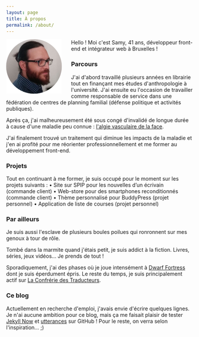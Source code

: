 ```yaml
---
layout: page
title: À propos
permalink: /about/
---
```


<span style="float: left; display: block; margin-right: 5%;">![Photo CV.png](https://raw.githubusercontent.com/Yoplala/yoplala.github.io/master/images/PhotoCV.png)</span>

<span style="margin-top: 10%;">Hello ! Moi c'est Samy, 41 ans, développeur front-end et intégrateur web à Bruxelles !</span>

	
<span style="clear: both; margin-top: 15%;"> </span>
### Parcours

J'ai d'abord travaillé plusieurs années en librairie tout en finançant mes études d'anthropologie à l'université. J'ai ensuite eu l'occasion de travailler comme responsable de service dans une fédération de centres de planning familial (défense politique et activités publiques). 

Après ça, j'ai malheureusement été sous congé d'invalidé de longue durée à cause d'une maladie peu connue : [l'algie vasculaire de la face](https://fr.wikipedia.org/wiki/Algie_vasculaire_de_la_face).

J'ai finalement trouvé un traitement qui diminue les impacts de la maladie et j'en ai profité pour me réorienter professionnellement et me former au développement front-end. 


### Projets

Tout en continuant à me former, je suis occupé pour le moment sur les projets suivants :
• Site sur SPIP pour les nouvelles d’un écrivain (commande client)
• Web-store pour des smartphones reconditionnés (commande client)
• Thème personnalisé pour BuddyPress (projet personnel)
• Application de liste de courses (projet personnel)


### Par ailleurs

Je suis aussi l'esclave de plusieurs boules poilues qui ronronnent sur mes genoux à tour de rôle.

Tombé dans la marmite quand j'étais petit, je suis addict à la fiction. Livres, séries, jeux vidéos... Je prends de tout !

Sporadiquement, j'ai des phases où je joue intensément à [Dwarf Fortress](https://www.bay12games.com/dwarves/) dont je suis éperdument épris. Le reste du temps, je suis principalement actif sur [La Confrérie des Traducteurs](https://www.confrerie-des-traducteurs.fr/).


### Ce blog

Actuellement en recherche d'emploi, j'avais envie d'écrire quelques lignes. Je n'ai aucune ambition pour ce blog, mais ça me faisait plaisir de tester [Jekyll Now](https://github.com/barryclark/jekyll-now) et [utterances](https://utteranc.es/) sur GitHub ! Pour le reste, on verra selon l'inspiration... ;)
